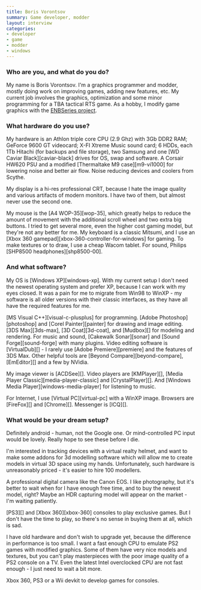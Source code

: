```yaml
---
title: Boris Vorontsov
summary: Game developer, modder
layout: interview
categories:
- developer
- game
- modder
- windows
---
```


### Who are you, and what do you do?

My name is Boris Vorontsov. I'm a graphics programmer and modder, mostly doing work on improving games, adding new features, etc. My current job involves the graphics, optimization and some minor programming for a TBA tactical RTS game. As a hobby, I modify game graphics with the [ENBSeries project](http://enbdev.com/description_en.htm "Boris' mod project.").

### What hardware do you use?

My hardware is an Athlon triple core CPU (2.9 Ghz) with 3Gb DDR2 RAM; GeForce 9600 GT videocard; X-FI Xtreme Music sound card; 6 HDDs, each 1Tb Hitachi (for backups and file storage), two Samsung and one [WD Caviar Black][caviar-black] drives for OS, swap and software. A Corsair HW620 PSU and a modified [Thermaltake M9 case][m9-vi1000] for lowering noise and better air flow. Noise reducing devices and coolers from Scythe. 

My display is a hi-res professional CRT, because I hate the image quality and various artifacts of modern monitors. I have two of them, but almost never use the second one.

My mouse is the [A4 WOP-35][wop-35], which greatly helps to reduce the amount of movement with the additional scroll wheel and two extra big buttons. I tried to get several more, even the higher cost gaming model, but they're not any better for me. My keyboard is a classic Mitsumi, and I use an [Xbox 360 gamepad][xbox-360-controller-for-windows] for gaming. To make textures or to draw, I use a cheap Wacom tablet. For sound, Philips [SHP8500 headphones][shp8500-00].

### And what software?

My OS is [Windows XP][windows-xp]. With my current setup I don't need the newest operating system and prefer XP, because I can work with my eyes closed. It was a pain for me to migrate from Win98 to WinXP - my software is all older versions with their classic interfaces, as they have all have the required features for me.

[MS Visual C++][visual-c-plusplus] for programming. [Adobe Photoshop][photoshop] and [Corel Painter][painter] for drawing and image editing. [3DS Max][3ds-max], [3D Coat][3d-coat], and [Mudbox][] for modeling and rendering. For music and sound, [Cakewalk Sonar][sonar] and [Sound Forge][sound-forge] with many plugins. Video editing software is [VirtualDub][] - I rarely use [Adobe Premiere][premiere] and the features of 3DS Max. Other helpful tools are [Beyond Compare][beyond-compare], [EmEditor][] and a few by NVidia.

My image viewer is [ACDSee][]. Video players are [KMPlayer][], [Media Player Classic][media-player-classic] and [CrystalPlayer][]. And [Windows Media Player][windows-media-player] for listening to music.

For Internet, I use [Virtual PC][virtual-pc] with a WinXP image. Browsers are [FireFox][] and [Chrome][]. Messenger is [ICQ][].

### What would be your dream setup?

Definitely android - human, not the Google one. Or mind-controlled PC input would be lovely. Really hope to see these before I die.

I'm interested in tracking devices with a virtual realty helmet, and want to make some addons for 3d modelling software which will allow me to create models in virtual 3D space using my hands. Unfortunately, such hardware is unreasonably priced - it's easier to hire 100 modellers.

A professional digital camera like the Canon EOS. I like photography, but it's better to wait when for I have enough free time, and to buy the newest model, right? Maybe an HDR capturing model will appear on the market - I'm waiting patiently.

[PS3][] and [Xbox 360][xbox-360] consoles to play exclusive games. But I don't have the time to play, so there's no sense in buying them at all, which is sad.

I have old hardware and don't wish to upgrade yet, because the difference in performance is too small. I want a fast enough CPU to emulate PS2 games with modified graphics. Some of them have very nice models and textures, but you can't play masterpieces with the poor image quality of a PS2 console on a TV. Even the latest Intel overclocked CPU are not fast enough - I just need to wait a bit more.

Xbox 360, PS3 or a Wii devkit to develop games for consoles.